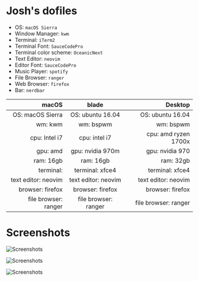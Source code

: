 # Josh's dofiles



* OS: `macOS Sierra`
* Window Manager: `kwm`
* Terminal: `iTerm2`
* Terminal Font: `SauceCodePro`
* Terminal color scheme: `OceanicNext`
* Text Editor: `neovim`
* Editor Font: `SauceCodePro`
* Music Player: `spotify`
* File Browser: `ranger`
* Web Browser: `firefox`
* Bar: `nerdbar`


| macOS                | blade                 | Desktop                |
| --------------------:|:---------------------:| ----------------------:|
| OS: macOS Sierra     | OS: ubuntu 16.04      | OS: ubuntu 16.04       | 
| wm: kwm              | wm: bspwm             | wm: bspwm
| cpu: Intel i7        | cpu: intel i7         | cpu: amd ryzen 1700x
| gpu: amd             | gpu: nvidia 970m      | gpu: nvidia 970
| ram: 16gb            | ram: 16gb             | ram: 32gb
| terminal:            | terminal: xfce4       | terminal: xfce4
| text editor: neovim  | text editor: neovim   | text editor: neovim
| browser: firefox     | browser: firefox      | browser: firefox
| file browser: ranger | file browser: ranger  | file browser: ranger


# Screenshots

![Screenshots](http://i.imgur.com/2Y2dogj.jpg)

![Screenshots](http://i.imgur.com/1zmUc0j.png)

![Screenshots](http://i.imgur.com/dptoUli.png)


